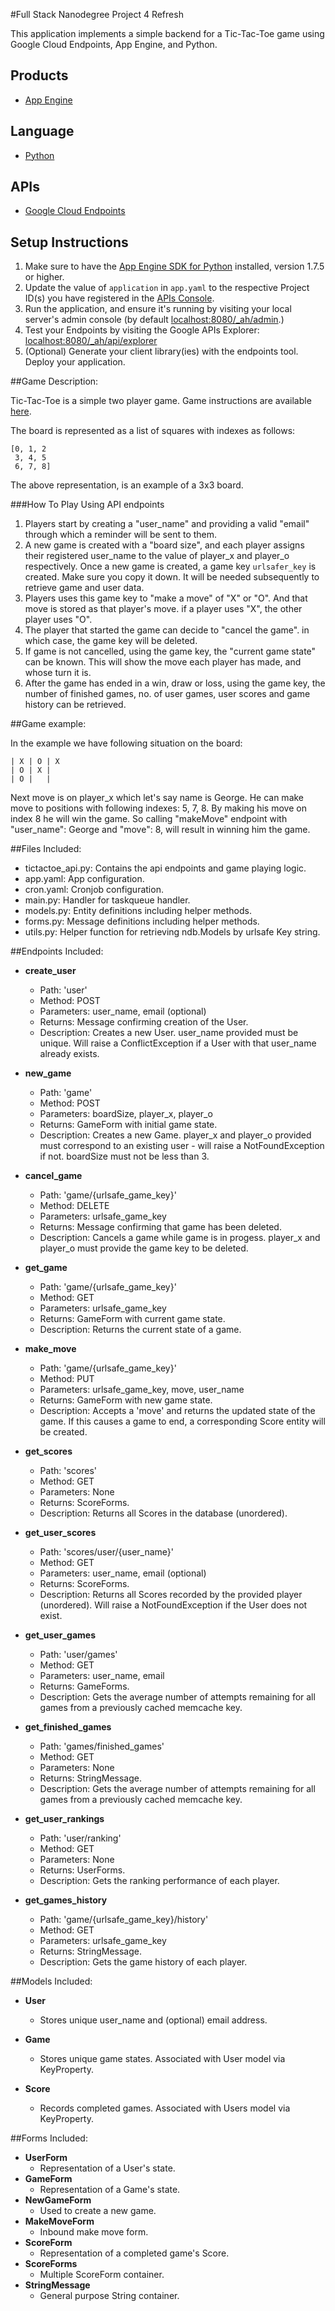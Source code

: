 #Full Stack Nanodegree Project 4 Refresh

This application implements a simple backend for a Tic-Tac-Toe game using
Google Cloud Endpoints, App Engine, and Python.

## Products
- [App Engine][1]

## Language
- [Python][2]

## APIs
- [Google Cloud Endpoints][3]

## Setup Instructions

1. Make sure to have the [App Engine SDK for Python][4] installed, version
   1.7.5 or higher.
2. Update the value of `application` in `app.yaml` to the respective Project ID(s) 
   you have registered in the [APIs Console][5].
3. Run the application, and ensure it's running by visiting your local server's
   admin console (by default [localhost:8080/_ah/admin][6].)
4. Test your Endpoints by visiting the Google APIs Explorer: 
  [localhost:8080/_ah/api/explorer][7]
5. (Optional) Generate your client library(ies) with the endpoints tool. 
    Deploy your application.

##Game Description:

Tic-Tac-Toe is a simple two player game. Game instructions are available
[here](https://en.wikipedia.org/wiki/Tic-tac-toe).

The board is represented as a list of squares with indexes as follows:
  
    [0, 1, 2  
     3, 4, 5  
     6, 7, 8]

The above representation, is an example of a 3x3 board.

###How To Play Using API endpoints

1.  Players start by creating a "user_name" and providing a valid "email" through 
    which a reminder will be sent to them.
2.  A new game is created with a "board size", and each player assigns their registered 
    user_name to the value of player_x and player_o respectively. Once a new game is created, 
    a game key `urlsafer_key` is created. Make sure you copy it down. It will be needed subsequently 
    to retrieve game and user data.
3.  Players uses this game key to "make a move" of "X" or "O". And that move is stored 
    as that player's move. if a player uses "X", the other player uses "O".
4.  The player that started the game can decide to "cancel the game". in which case, 
    the game key will be deleted.
5.  If game is not cancelled, using the game key, the "current game state" can be known. 
    This will show the move each player has made, and whose turn it is.
6.  After the game has ended in a win, draw or loss, using the game key, 
    the number of finished games, no. of user games, user scores and game history can be retrieved.

##Game example:

In the example we have following situation on the board:
  
    | X | O | X  
    | O | X |  
    | O |   |

Next move is on player_x which let's say name is George. He can make move to
positions with following indexes: 5, 7, 8. By making his move on index 8 he
will win the game. So calling "makeMove" endpoint with "user_name": George and
"move": 8, will result in winning him the game.

##Files Included:

 - tictactoe_api.py: Contains the api endpoints and game playing logic.
 - app.yaml:    App configuration.
 - cron.yaml:   Cronjob configuration.
 - main.py:     Handler for taskqueue handler.
 - models.py:   Entity definitions including helper methods.
 - forms.py:    Message definitions including helper methods.
 - utils.py:    Helper function for retrieving ndb.Models by urlsafe Key string.

##Endpoints Included:
 
 - **create_user**
    - Path: 'user'
    - Method: POST
    - Parameters: user_name, email (optional)
    - Returns: Message confirming creation of the User.
    - Description: Creates a new User. user_name provided must be unique. Will 
    raise a ConflictException if a User with that user_name already exists.
    
 - **new_game**
    - Path: 'game'
    - Method: POST
    - Parameters: boardSize, player_x, player_o
    - Returns: GameForm with initial game state.
    - Description: Creates a new Game. player_x and player_o provided must correspond to an
    existing user - will raise a NotFoundException if not. boardSize must not be less than 3.
 
 - **cancel_game**
    - Path: 'game/{urlsafe_game_key}'
    - Method: DELETE
    - Parameters: urlsafe_game_key
    - Returns: Message confirming that game has been deleted.
    - Description: Cancels a game while game is in progess. player_x and player_o must provide 
    the game key to be deleted.
         
 - **get_game**
    - Path: 'game/{urlsafe_game_key}'
    - Method: GET
    - Parameters: urlsafe_game_key
    - Returns: GameForm with current game state.
    - Description: Returns the current state of a game.
    
 - **make_move**
    - Path: 'game/{urlsafe_game_key}'
    - Method: PUT
    - Parameters: urlsafe_game_key, move, user_name
    - Returns: GameForm with new game state.
    - Description: Accepts a 'move' and returns the updated state of the game.
    If this causes a game to end, a corresponding Score entity will be created.
   
 - **get_scores**
    - Path: 'scores'
    - Method: GET
    - Parameters: None
    - Returns: ScoreForms.
    - Description: Returns all Scores in the database (unordered).
    
 - **get_user_scores**  
    - Path: 'scores/user/{user_name}'
    - Method: GET
    - Parameters: user_name, email (optional)
    - Returns: ScoreForms. 
    - Description: Returns all Scores recorded by the provided player (unordered).
    Will raise a NotFoundException if the User does not exist.
    
 - **get_user_games**
    - Path: 'user/games'
    - Method: GET
    - Parameters: user_name, email
    - Returns: GameForms.
    - Description: Gets the average number of attempts remaining for all games
    from a previously cached memcache key.
    
 - **get_finished_games**
    - Path: 'games/finished_games'
    - Method: GET
    - Parameters: None
    - Returns: StringMessage.
    - Description: Gets the average number of attempts remaining for all games
    from a previously cached memcache key.
    
 - **get_user_rankings**
    - Path: 'user/ranking'
    - Method: GET
    - Parameters: None
    - Returns: UserForms.
    - Description: Gets the ranking performance of each player.
      
 - **get_games_history**
    - Path: 'game/{urlsafe_game_key}/history'
    - Method: GET
    - Parameters: urlsafe_game_key
    - Returns: StringMessage.
    - Description: Gets the game history of each player.  

##Models Included:
 
 - **User**
    - Stores unique user_name and (optional) email address.
    
 - **Game**
    - Stores unique game states. Associated with User model via KeyProperty.
    
 - **Score**
    - Records completed games. Associated with Users model via KeyProperty.
    
##Forms Included:
 
 - **UserForm**
    - Representation of a User's state.
 - **GameForm**
    - Representation of a Game's state. 
 - **NewGameForm**
    - Used to create a new game. 
 - **MakeMoveForm**
    - Inbound make move form.
 - **ScoreForm**
    - Representation of a completed game's Score.
 - **ScoreForms**
    - Multiple ScoreForm container.
 - **StringMessage**
    - General purpose String container.
    
    
[1]: https://developers.google.com/appengine
[2]: http://python.org/
[3]: https://developers.google.com/appengine/docs/python/endpoints/
[4]: https://developers.google.com/appengine/downloads
[5]: https://code.google.com/apis/console
[6]: http://localhost:8080/_ah/admin
[7]: http://localhost:8080/_ah/api/explorer
